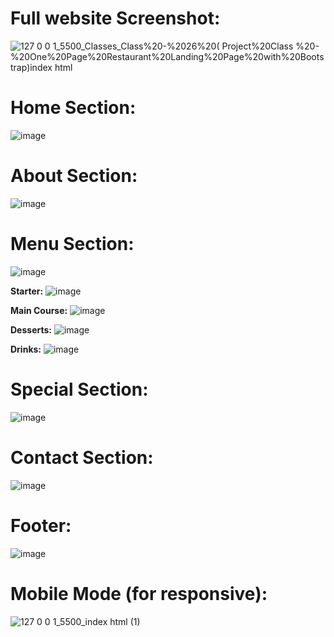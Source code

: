 # Full website Screenshot:
![127 0 0 1_5500_Classes_Class%20-%2026%20( Project%20Class %20-%20One%20Page%20Restaurant%20Landing%20Page%20with%20Bootstrap)_index html_](https://github.com/user-attachments/assets/3470b46e-e229-431d-923f-f5c5a874eca8)





# Home Section:
![image](https://github.com/user-attachments/assets/f2b283cb-638e-400e-bd89-e9984d13f143)

# About Section:
![image](https://github.com/user-attachments/assets/2f801319-1d30-42f5-8f76-d31a14f02bb3)


# Menu Section:
![image](https://github.com/user-attachments/assets/723d94f7-a981-46b7-b7a1-338bc92e2e21)

**Starter:**
![image](https://github.com/user-attachments/assets/d20d3825-9595-4af3-a90d-dfe48ec5eb41)

**Main Course:**
![image](https://github.com/user-attachments/assets/fa49e479-7df0-4765-adaa-dfc3ed63ffd2)

**Desserts:**
![image](https://github.com/user-attachments/assets/2c953bd1-86ea-4328-a330-6658faf0a6aa)

**Drinks:**
![image](https://github.com/user-attachments/assets/429db9a8-cb50-4cc5-8bc6-da879fdb9e89)

# Special Section:
![image](https://github.com/user-attachments/assets/947e8230-913b-4f8b-8499-acd945aa3d63)

# Contact Section:
![image](https://github.com/user-attachments/assets/1325c661-da1b-4ff7-b48f-1ab7b6b6e7bf)

# Footer:
![image](https://github.com/user-attachments/assets/f1bc2ae3-49fc-4dbd-ae9b-2c8c4ab97858)

# Mobile Mode (for responsive):
![127 0 0 1_5500_index html (1)](https://github.com/user-attachments/assets/6bac3de2-e15d-4ae8-ad0d-2d5ae38f014b)










